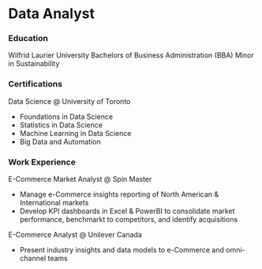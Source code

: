 # Data Analyst

### Education
Wilfrid Laurier University
Bachelors of Business Administration (BBA)
Minor in Sustainability

### Certifications
Data Science @ University of Toronto
- Foundations in Data Science
- Statistics in Data Science
- Machine Learning in Data Science
- Big Data and Automation

### Work Experience
E-Commerce Market Analyst @ Spin Master
- Manage e-Commerce insights reporting of North American & International markets
- Develop KPI dashboards in Excel & PowerBI to consolidate market performance, benchmarkt to competitors, and identify acquisitions

E-Commerce Analyst @ Unilever Canada
- Present industry insights and data models to e-Commerce and omni-channel teams

